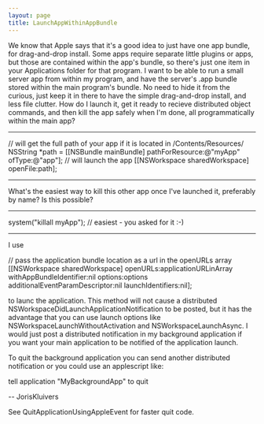 ```yaml
---
layout: page
title: LaunchAppWithinAppBundle
---
```


We know that Apple says that it's a good idea to just have one app bundle, for drag-and-drop install. Some apps require separate little plugins or apps, but those are contained within the app's bundle, so there's just one item in your Applications folder for that program.
I want to be able to run a small server app from within my program, and have the server's .app bundle stored within the main program's bundle. No need to hide it from the curious, just keep it in there to have the simple drag-and-drop install, and less file clutter.
How do I launch it, get it ready to recieve distributed object commands, and then kill the app safely when I'm done, all programmatically within the main app?

----

    
// will get the full path of your app if it is located in /Contents/Resources/
NSString *path = [[NSBundle mainBundle] pathForResource:@"myApp" ofType:@"app"];
 // will launch the app
[[NSWorkspace sharedWorkspace] openFile:path];


----

What's the easiest way to kill this other app once I've launched it, preferably by name? Is this possible?

----

    
system("killall myApp"); // easiest - you asked for it :-)


----
I use 
    
// pass the application bundle location as a url in the openURLs array
[[NSWorkspace sharedWorkspace]
    openURLs:applicationURLinArray
    withAppBundleIdentifier:nil
    options:options
    additionalEventParamDescriptor:nil
    launchIdentifiers:nil];

to launc the application. This method will not cause a distributed NSWorkspaceDidLaunchApplicationNotification to be posted, but it has the advantage that you can use launch options like NSWorkspaceLaunchWithoutActivation and NSWorkspaceLaunchAsync. I would just post a distributed notification in my background application if you want your main application to be notified of the application launch.

To quit the background application you can send another distributed notification or you could use an applescript like:
    
tell application "MyBackgroundApp" to quit


-- JorisKluivers

See QuitApplicationUsingAppleEvent for faster quit code.

